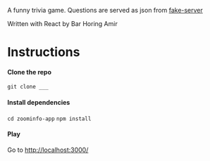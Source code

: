 A funny trivia game.
Questions are served as json from
[fake-server](https://github.com/barhoring/fake-server)

Written with React by
Bar Horing Amir

# Instructions

#### Clone the repo

`git clone ___`

#### Install dependencies

`cd zoominfo-app`
`npm install`

#### Play

Go to [http://localhost:3000/](http://localhost:3000/)
